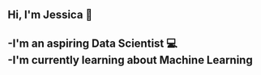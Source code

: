 ## Hi, I'm Jessica :wave:

-I'm an aspiring Data Scientist :computer:  
-I'm currently learning about Machine Learning  
-
<!--
**jessicaslaven/jessicaslaven** is a ✨ _special_ ✨ repository because its `README.md` (this file) appears on your GitHub profile.

Here are some ideas to get you started:

- 🔭 I’m currently working on ...
- 🌱 I’m currently learning all about Machine Learning
- 💬 Ask me about ...
- 📫 How to reach me: ...
- 😄 Pronouns: ...
- ⚡ Fun fact: ...
-->
